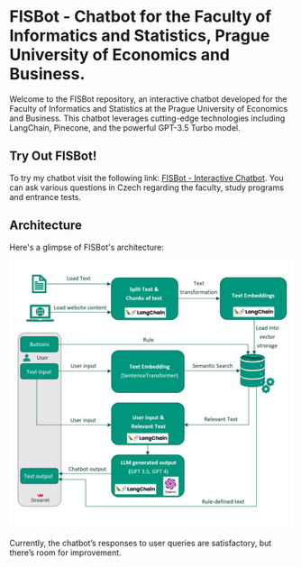 # FISBot - Chatbot for the Faculty of Informatics and Statistics, Prague University of Economics and Business.

Welcome to the FISBot repository, an interactive chatbot developed for the Faculty of Informatics and Statistics at the Prague University of Economics and Business. This chatbot leverages cutting-edge technologies including LangChain, Pinecone, and the powerful GPT-3.5 Turbo model.
## Try Out FISBot!
To try my chatbot visit the following link: [FISBot - Interactive Chatbot](https://fisbot-uyhbasvxvgchkyf8dysbsy.streamlit.app/). You can ask various questions in Czech regarding the faculty, study programs and entrance tests.
## Architecture

Here's a glimpse of FISBot's architecture:

![FISBot Architecture](imgs/architecture.png)

Currently, the chatbot’s responses to user queries are satisfactory, but there’s room for improvement.
